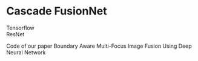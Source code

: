 # Cascade FusionNet
Tensorflow   
ResNet    

Code of our paper 
        Boundary Aware Multi-Focus Image Fusion Using Deep Neural Network
      
